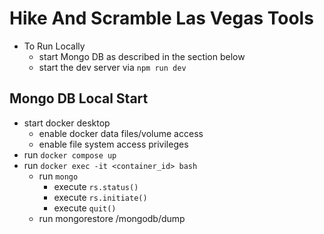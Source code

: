 # Hike And Scramble Las Vegas Tools

- To Run Locally
  - start Mongo DB as described in the section below
  - start the dev server via `npm run dev`

## Mongo DB Local Start

- start docker desktop
  - enable docker data files/volume access
  - enable file system access privileges
- run `docker compose up`
- run `docker exec -it <container_id> bash`
  - run `mongo`
    - execute `rs.status()`
    - execute `rs.initiate()`
    - execute `quit()`
  - run mongorestore /mongodb/dump
